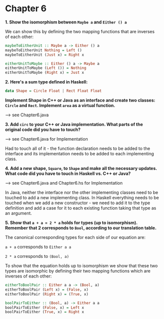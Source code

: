 # Chapter 6

**1. Show the isomorphism between `Maybe a` and `Either () a`**

We can show this by defining the two mapping functions that are inverses of each other: 

``` Haskell
maybeToEitherUnit :: Maybe a -> Either () a
maybeToEitherUnit Nothing = Left ()
maybeToEitherUnit (Just x) = Right x

eitherUnitToMaybe :: Either () a -> Maybe a
eitherUnitToMaybe (Left ()) = Nothing
eitherUnitToMaybe (Right x) = Just x
```

**2. Here's a sum type defined in Haskell:**
``` Haskell
data Shape = Circle Float | Rect Float Float
```
**Implement Shape in C++ or Java as an interface and create two classes: `Circle` and `Rect`. Implement `area` as a virtual function.**

--> see Chapter6.java

**3. Add `circ` to your C++ or Java implementation. What parts of the original code did you have to touch?**

--> see Chapter6.java for Implementation

Had to touch all of it - the function declaration needs to be added to the interface and its implementation needs to be added to each implementing class.


**4. Add a new shape, `Square`, to `Shape` and make all the necessary updates. What code did you have to touch in Haskell vs. C++ or Java?**

--> see Chapter6.java and Chapter6.hs for Implementation

In Java, neither the interface nor the other implementing classes need to be touched to add a new implementing class. In Haskell everything needs to be touched when we add a new constructor - we need to add it to the type definition and add a case for it to each existing function taking that type as an argument.

**5. Show that `a + a = 2 * a` holds for types (up to isomorphism). Remember that 2 corresponds to `Bool`, according to our translation table.**

The canonical corresponding types for each side of our equation are: 

`a + a` corresponds to `Either a a`

`2 * a` corresponds to `(Bool, a)`

To show that the equation holds up to isomorphism we show that these two types are isomorphic by defining their two mapping functions which are inverses of each other:

``` Haskell
eitherToBoolPair :: Either a a -> (Bool, a)
eitherToBoolPair (Left x) = (False, x)
eitherToBoolPair (Right x) = (True, x)

boolPairToEither :: (Bool, a) -> Either a a
boolPairToEither (False, x) = Left x
boolPairToEither (True, x) = Right x
```